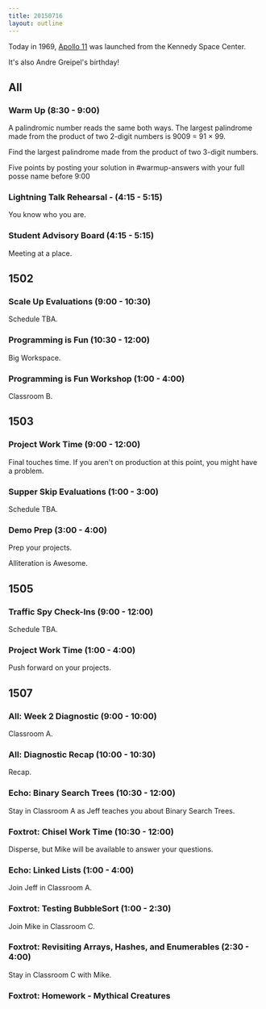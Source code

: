```yaml
---
title: 20150716
layout: outline
---
```


Today in 1969, [Apollo 11](https://en.wikipedia.org/wiki/Apollo_11)  was launched from the Kennedy Space Center.

It's also Andre Greipel's birthday!

## All

### Warm Up (8:30 - 9:00)

A palindromic number reads the same both ways. The largest palindrome made from the product of two 2-digit numbers is 9009 = 91 × 99.

Find the largest palindrome made from the product of two 3-digit numbers.

Five points by posting your solution in #warmup-answers with your full posse name before 9:00

### Lightning Talk Rehearsal - (4:15 - 5:15)

You know who you are.

### Student Advisory Board (4:15 - 5:15)

Meeting at a place.


## 1502

### Scale Up Evaluations (9:00 - 10:30)

Schedule TBA.

### Programming is Fun (10:30 - 12:00)

Big Workspace.

### Programming is Fun Workshop (1:00 - 4:00)

Classroom B.


## 1503 

### Project Work Time (9:00 - 12:00)

Final touches time. If you aren't on production at this point, you might have a problem.

### Supper Skip Evaluations (1:00 - 3:00)

Schedule TBA.

### Demo Prep (3:00 - 4:00)

Prep your projects.

Alliteration is Awesome.


## 1505

### Traffic Spy Check-Ins (9:00 - 12:00)

Schedule TBA.

### Project Work Time (1:00 - 4:00)

Push forward on your projects.


## 1507

### All: Week 2 Diagnostic (9:00 - 10:00)

Classroom A.

### All: Diagnostic Recap (10:00 - 10:30)

Recap.

### Echo: Binary Search Trees (10:30 - 12:00)

Stay in Classroom A as Jeff teaches you about Binary Search Trees.

### Foxtrot: Chisel Work Time (10:30 - 12:00)

Disperse, but Mike will be available to answer your questions.

### Echo: Linked Lists (1:00 - 4:00)

Join Jeff in Classroom A.

### Foxtrot: Testing BubbleSort (1:00 - 2:30)

Join Mike in Classroom C.

### Foxtrot: Revisiting Arrays, Hashes, and Enumerables (2:30 - 4:00)

Stay in Classroom C with Mike.

### Foxtrot: Homework - Mythical Creatures



